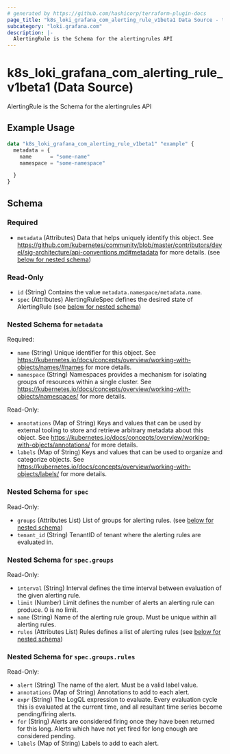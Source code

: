 ```yaml
---
# generated by https://github.com/hashicorp/terraform-plugin-docs
page_title: "k8s_loki_grafana_com_alerting_rule_v1beta1 Data Source - terraform-provider-k8s"
subcategory: "loki.grafana.com"
description: |-
  AlertingRule is the Schema for the alertingrules API
---
```


# k8s_loki_grafana_com_alerting_rule_v1beta1 (Data Source)

AlertingRule is the Schema for the alertingrules API

## Example Usage

```terraform
data "k8s_loki_grafana_com_alerting_rule_v1beta1" "example" {
  metadata = {
    name      = "some-name"
    namespace = "some-namespace"

  }
}
```

<!-- schema generated by tfplugindocs -->
## Schema

### Required

- `metadata` (Attributes) Data that helps uniquely identify this object. See https://github.com/kubernetes/community/blob/master/contributors/devel/sig-architecture/api-conventions.md#metadata for more details. (see [below for nested schema](#nestedatt--metadata))

### Read-Only

- `id` (String) Contains the value `metadata.namespace/metadata.name`.
- `spec` (Attributes) AlertingRuleSpec defines the desired state of AlertingRule (see [below for nested schema](#nestedatt--spec))

<a id="nestedatt--metadata"></a>
### Nested Schema for `metadata`

Required:

- `name` (String) Unique identifier for this object. See https://kubernetes.io/docs/concepts/overview/working-with-objects/names/#names for more details.
- `namespace` (String) Namespaces provides a mechanism for isolating groups of resources within a single cluster. See https://kubernetes.io/docs/concepts/overview/working-with-objects/namespaces/ for more details.

Read-Only:

- `annotations` (Map of String) Keys and values that can be used by external tooling to store and retrieve arbitrary metadata about this object. See https://kubernetes.io/docs/concepts/overview/working-with-objects/annotations/ for more details.
- `labels` (Map of String) Keys and values that can be used to organize and categorize objects. See https://kubernetes.io/docs/concepts/overview/working-with-objects/labels/ for more details.


<a id="nestedatt--spec"></a>
### Nested Schema for `spec`

Read-Only:

- `groups` (Attributes List) List of groups for alerting rules. (see [below for nested schema](#nestedatt--spec--groups))
- `tenant_id` (String) TenantID of tenant where the alerting rules are evaluated in.

<a id="nestedatt--spec--groups"></a>
### Nested Schema for `spec.groups`

Read-Only:

- `interval` (String) Interval defines the time interval between evaluation of the given alerting rule.
- `limit` (Number) Limit defines the number of alerts an alerting rule can produce. 0 is no limit.
- `name` (String) Name of the alerting rule group. Must be unique within all alerting rules.
- `rules` (Attributes List) Rules defines a list of alerting rules (see [below for nested schema](#nestedatt--spec--groups--rules))

<a id="nestedatt--spec--groups--rules"></a>
### Nested Schema for `spec.groups.rules`

Read-Only:

- `alert` (String) The name of the alert. Must be a valid label value.
- `annotations` (Map of String) Annotations to add to each alert.
- `expr` (String) The LogQL expression to evaluate. Every evaluation cycle this is evaluated at the current time, and all resultant time series become pending/firing alerts.
- `for` (String) Alerts are considered firing once they have been returned for this long. Alerts which have not yet fired for long enough are considered pending.
- `labels` (Map of String) Labels to add to each alert.
